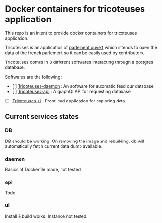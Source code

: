 # Docker containers for tricoteuses application

This repo is an intent to provide docker containers for tricoteuses application. 

Tricoteuses is an application of [parlement ouvert](https://framagit.org/parlement-ouvert) which intends to open the data of the french parlement so it can be easily used by contributors. 

Tricoteuses comes in 3 different softwares interacting through a postgres database. 

Softwares are the following : 
 - [ ] [Tricoteuses-daemon](https://framagit.org/parlement-ouvert/tricoteuses-daemon) : An software for automatic feed our database
 - [ ] [Tricoteuses-api](https://framagit.org/parlement-ouvert/tricoteuses-api) : A graphQl API for requesting database
 - [ ] [Tricoteuses-ui](https://framagit.org/parlement-ouvert/tricoteuses-ui) : Front-end application for exploring data. 

## Current services states

### DB 

DB should be working. On removing the image and rebuilding, db will automatically fetch current data dump available. 

### daemon

Basics of Dockerfile made, not tested. 

### api 

Todo

### ui

Install & build works. Instance not tested.

